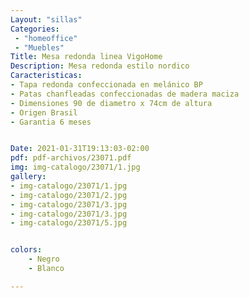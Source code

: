 ```yaml
---
Layout: "sillas"
Categories:
 - "homeoffice"
 - "Muebles"
Title: Mesa redonda linea VigoHome 
Description: Mesa redonda estilo nordico 
Caracteristicas: 
- Tapa redonda confeccionada en melánico BP
- Patas chanfleadas confeccionadas de madera maciza
- Dimensiones 90 de diametro x 74cm de altura
- Origen Brasil 
- Garantia 6 meses 


Date: 2021-01-31T19:13:03-02:00
pdf: pdf-archivos/23071.pdf
img: img-catalogo/23071/1.jpg
gallery: 
- img-catalogo/23071/1.jpg
- img-catalogo/23071/2.jpg
- img-catalogo/23071/3.jpg
- img-catalogo/23071/3.jpg
- img-catalogo/23071/5.jpg


colors:
    - Negro
    - Blanco

---
```

